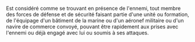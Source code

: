Est considéré comme se trouvant en présence de l'ennemi, tout membre des forces de défense et de sécurité faisant partie d'une unité ou formation, de l'équipage d'un bâtiment de la marine ou d'un aéronef militaire ou d'un navire de commerce convoyé, pouvant être rapidement aux prises avec l'ennemi ou déjà engagé avec lui ou soumis à ses attaques.